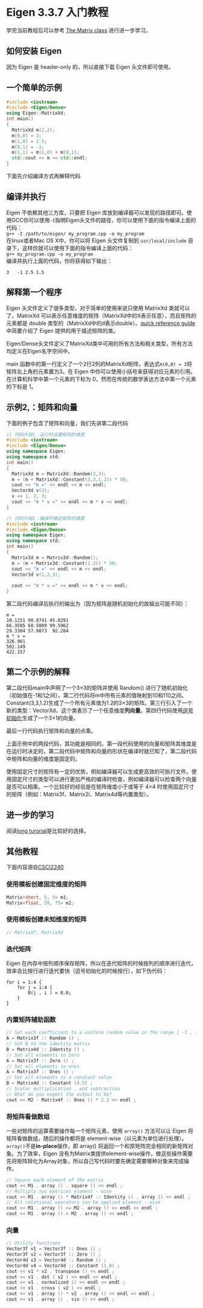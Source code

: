 # Eigen 3.3.7 入门教程

学完当前教程后可以参考 [The Matrix class][0] 进行进一步学习。   

## 如何安装 Eigen
因为 Eigen 是 header-only 的，所以直接下载 Eigen 头文件即可使用。

## 一个简单的示例

```c++
#include <iostream>
#include <Eigen/Dense>
using Eigen::MatrixXd;
int main()
{
  MatrixXd m(2,2);
  m(0,0) = 3;
  m(1,0) = 2.5;
  m(0,1) = -1;
  m(1,1) = m(1,0) + m(0,1);
  std::cout << m << std::endl;
}
```
下面先介绍编译方式再解释代码

## 编译并执行
Eigen 不依赖其他三方库，只要把 Eigen 库放到编译器可以发现的路径即可。使用GCC你可以使用`-I`指明Eigen头文件的路径，你可以使用下面的指令编译上面的代码：  
`g++ -I /path/to/eigen/ my_program.cpp -o my_program`  
在linux或者Mac OS X中，你可以将 Eigen 头文件复制到 `usr/local/include` 目录下，这样你就可以使用下面的指令编译上面的代码：  
`g++ my_program.cpp -o my_program`  
编译并执行上面的代码，你将获得如下输出：

``
3   -1
2.5 1.5
``

## 解释第一个程序
Eigen 头文件定义了很多类型，对于简单的使用来说只使用 MatrixXd 类就可以了。MatrixXd 可以表示任意维度的矩阵（MatrixXd中的X表示任意），而且矩阵的元素都是 double 类型的（MatrixXd中的d表示double）。[quick reference guide][1] 中简要介绍了 Eigen 提供的用于描述矩阵的类。

Eigen/Dense头文件定义了MatrixXd类中可用的所有方法和相关类型，所有方法均定义在Eigen名字空间中。

main 函数中的第一行定义了一个2行2列的MatrixXd矩阵，表达式`m(0,0) = 3`将矩阵左上角的元素置为3。在 Eigen 中你可以使用小括号来获得对应元素的引用。在计算机科学中第一个元素的下标为 0，然而在传统的数学表达方法中第一个元素的下标是 1。

## 示例2,：矩阵和向量
下面的例子包含了矩阵和向量，我们先讲第二段代码

```c++
// 代码片段1：运行时设置矩阵的维度
#include <iostream>
#include <Eigen/Dense>
using namespace Eigen;
using namespace std;
int main()
{
  MatrixXd m = MatrixXd::Random(3,3);
  m = (m + MatrixXd::Constant(3,3,1.2)) * 50;
  cout << "m =" << endl << m << endl;
  VectorXd v(3);
  v << 1, 2, 3;
  cout << "m * v =" << endl << m * v << endl;
}

// 代码片段2：编译时确定矩阵的维度
#include <iostream>
#include <Eigen/Dense>
using namespace Eigen;
using namespace std;
int main()
{
  Matrix3d m = Matrix3d::Random();
  m = (m + Matrix3d::Constant(1.2)) * 50;
  cout << "m =" << endl << m << endl;
  Vector3d v(1,2,3);
  
  cout << "m * v =" << endl << m * v << endl;
}
```

第二段代码编译后执行的输出为（因为矩阵是随机初始化的故输出可能不同）：  

```
m =                    
10.1251 90.8741 45.0291
66.3585 68.5009 99.5962
29.3304 57.9873  92.284
m * v =                
326.961                
502.149                
422.157                               
```

## 第二个示例的解释
第二段代码main中声明了一个3×3的矩阵并使用 Random() 进行了随机初始化（初始值在-1和1之间）。第二行代码将m中所有元素的值映射到10和110之间。Constant(3,3,1.2)生成了一个所有元素值为1.2的3×3的矩阵。第三行引入了一个新的类型：VectorXd，这个类表示了一个任意维度**列向量**。第四行代码使用[逗号初始化][2]生成了一个3×1的向量。

最后一行代码执行矩阵和向量的点乘。

上面示例中的两段代码，其功能是相同的。第一段代码使用的向量和矩阵其维度是在运行时决定的，第二段代码中矩阵和向量的形状在编译时就已知了，第二段代码中矩阵和向量的维度是固定的。

使用固定尺寸的矩阵有一定的优势，例如编译器可以生成更高效的可执行文件。使用固定尺寸的类型可以进行更加严格的编译时检查，例如编译器可以检查两个向量是否可以相乘。一个比较好的经验是在矩阵维度小于或等于 4×4 时使用固定尺寸的矩阵（例如：Matrix3f、Matrix2i、Matrix4d等内置类型）。

## 进一步的学习
阅读[long turorial][3]是比较好的选择。



## 其他教程

下面内容源自[CSCI2240][3]  

### 使用模板创建固定维度的矩阵

```c++
Matrix<short, 5, 5> m1;
Matrix<float, 20, 75> m2;
```

### 使用模板创建未知维度的矩阵

```c++
// MatrixXf, MatrixXd
```

### 迭代矩阵
Eigen 在内存中按列顺序保存矩阵，所以在迭代矩阵的时候按列的顺序进行迭代，效率会比按行进行迭代要快（逗号初始化的时候按行），如下伪代码：

```
for i = 1:4 {
	for j = 1:4 {
		B(j , i ) = 0.0;
	}
}
```

### 内置矩阵辅助函数

```c++
// Set each coefficient to a uniform random value in the range [ -1 , 1]
A = Matrix3f :: Random () ;
// Set B to the identity matrix
B = Matrix4d :: Identity () ;
// Set all elements to zero
A = Matrix3f :: Zero () ;
// Set all elements to ones
A = Matrix3f :: Ones () ;
// Set all elements to a constant value
B = Matrix4d :: Constant (4.5) ;
// Scalar multiplication , and subtraction
// What do you expect the output to be?
cout << M2 - Matrix4f :: Ones () * 2.2 << endl ;

```

### 将矩阵看做数组
一些对矩阵的运算需要操作每一个矩阵元素，使用 `array()` 方法可以让 Eigen 将矩阵看做数组，随后的操作都将是 element-wise（以元素为单位进行处理）。`array()`不是**in-place**操作，即 array() 将返回一个和原矩阵完全相同的新矩阵对象。为了效率，Eigen 没有为Matrix类提供element-wise操作，做这些操作需要先将矩阵转化为Array对象，所以自己写代码时要先确定需要哪种对象来完成操作。

```c++
// Square each element of the matrix
cout << M1 . array () . square () << endl ;
// Multiply two matrices element - wise
cout << M1 . array () * Matrix4f :: Identity () . array () << endl ;
// All relational operators can be applied element - wise
cout << M1 . array () <= M2 . array () << endl << endl ;
cout << M1 . array () > M2 . array () << endl ;
```

### 向量

```c++
// Utility functions
Vector3f v1 = Vector3f :: Ones () ;
Vector3f v2 = Vector3f :: Zero () ;
Vector4d v3 = Vector4d :: Random () ;
Vector4d v4 = Vector4d :: Constant (1.8) ;
cout << v1 * v2 . transpose () << endl ;
cout << v1 . dot ( v2 ) << endl << endl ;
cout << v1 . normalized () << endl << endl ;
cout << v1 . cross ( v2 ) << endl ;
cout << v1 . array () * v2 . array () << endl << endl ;
cout << v1 . array () . sin () << endl ;
```



[0]:http://eigen.tuxfamily.org/dox/group__TutorialMatrixClass.html
[1]:http://eigen.tuxfamily.org/dox/group__QuickRefPage.html#QuickRef_Types
[2]:http://eigen.tuxfamily.org/dox/group__TutorialAdvancedInitialization.html
[3]:<https://dritchie.github.io/csci2240/assignments/eigen_tutorial.pdf>




